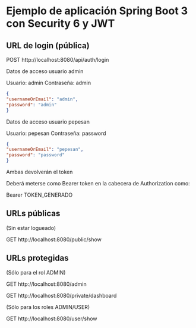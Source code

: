 # Ejemplo de aplicación Spring Boot 3 con Security 6 y JWT

## URL de login (pública)
POST http://localhost:8080/api/auth/login

Datos de acceso usuario admin

Usuario: admin
Contraseña: admin
```json
{
"usernameOrEmail": "admin",
"password": "admin"
}
```


Datos de acceso usuario pepesan

Usuario: pepesan
Contraseña: password
```json
{
"usernameOrEmail": "pepesan",
"password": "password"
}
```

Ambas devolverán el token

Deberá meterse como Bearer token en la cabecera de Authorization como:

Bearer TOKEN_GENERADO

## URLs públicas

(Sin estar logueado)

GET http://localhost:8080/public/show

## URLs protegidas

(Sólo para el rol ADMIN)

GET http://localhost:8080/admin

GET http://localhost:8080/private/dashboard

(Sólo para los roles ADMIN/USER)

GET http://localhost:8080/user/show

